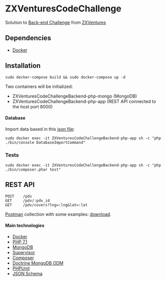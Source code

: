 # ZXVenturesCodeChallenge
Solution to [Back-end Challenge](https://github.com/ZXVentures/code-challenge/blob/master/backend.md) from [ZXVentures](https://github.com/ZXVentures)

## Dependencies
- [Docker](https://www.docker.com/)

## Installation
```
sudo docker-compose build && sudo docker-compose up -d
```
Two containers will be initialized:
- ZXVenturesCodeChallengeBackend-php-mongo (MongoDB)
- ZXVenturesCodeChallengeBackend-php-app (REST API connected to the host port 8000)

#### Database
Import data based in this [json file](https://raw.githubusercontent.com/ZXVentures/ze-code-challenges/master/files/pdvs.json):
```
sudo docker exec -it ZXVenturesCodeChallengeBackend-php-app sh -c "php ./bin/console DatabaseImportCommand"
```

### Tests
```
sudo docker exec -it ZXVenturesCodeChallengeBackend-php-app sh -c "php ./bin/composer.phar test"
```

## REST API
```
POST    /pdv
GET     /pdv/:pdv_id
GET     /pdv/covers?lng=:lng&lat=:lat
```
[Postman](https://www.getpostman.com/) collection with some examples: [download](https://raw.githubusercontent.com/enicioli/ZXVenturesCodeChallengeBackend-php/master/resources/ZXVenturesCodeChallengeBackend-php.postman_collection.json).

#### Main technologies
- [Docker](https://www.docker.com/)
- [PHP 7.1](http://php.net/)
- [MongoDB](https://www.mongodb.com/)
- [Supervisor](http://supervisord.org/)
- [Composer](https://getcomposer.org/)
- [Doctrine MongoDB ODM](https://www.doctrine-project.org/projects/mongodb-odm.html)
- [PHPUnit](https://phpunit.de/)
- [JSON Schema](http://json-schema.org/)
